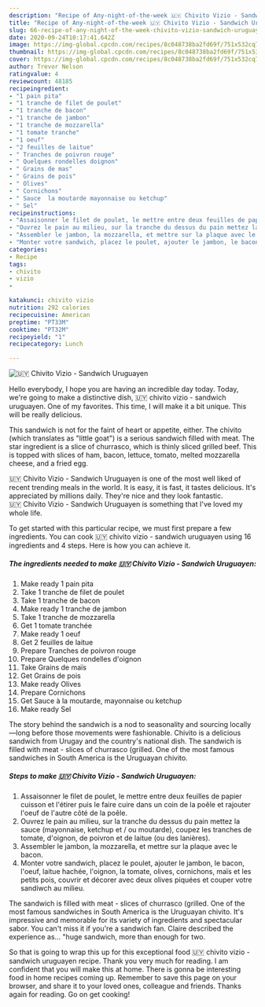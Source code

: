 ```yaml
---
description: "Recipe of Any-night-of-the-week 🇺🇾 ️Chivito Vizio - Sandwich Uruguayen"
title: "Recipe of Any-night-of-the-week 🇺🇾 ️Chivito Vizio - Sandwich Uruguayen"
slug: 66-recipe-of-any-night-of-the-week-chivito-vizio-sandwich-uruguayen
date: 2020-09-24T10:17:41.642Z
image: https://img-global.cpcdn.com/recipes/8c048738ba2fd69f/751x532cq70/🇺🇾-️chivito-vizio-sandwich-uruguayen-photo-principale-de-la-recette.jpg
thumbnail: https://img-global.cpcdn.com/recipes/8c048738ba2fd69f/751x532cq70/🇺🇾-️chivito-vizio-sandwich-uruguayen-photo-principale-de-la-recette.jpg
cover: https://img-global.cpcdn.com/recipes/8c048738ba2fd69f/751x532cq70/🇺🇾-️chivito-vizio-sandwich-uruguayen-photo-principale-de-la-recette.jpg
author: Trevor Nelson
ratingvalue: 4
reviewcount: 48185
recipeingredient:
- "1 pain pita"
- "1 tranche de filet de poulet"
- "1 tranche de bacon"
- "1 tranche de jambon"
- "1 tranche de mozzarella"
- "1 tomate tranche"
- "1 oeuf"
- "2 feuilles de laitue"
- " Tranches de poivron rouge"
- " Quelques rondelles doignon"
- " Grains de mas"
- " Grains de pois"
- " Olives"
- " Cornichons"
- " Sauce  la moutarde mayonnaise ou ketchup"
- " Sel"
recipeinstructions:
- "Assaisonner le filet de poulet, le mettre entre deux feuilles de papier cuisson et l&#39;étirer puis le faire cuire dans un coin de la poêle et rajouter l&#39;oeuf de l&#39;autre côté de la poêle."
- "Ouvrez le pain au milieu, sur la tranche du dessus du pain mettez la sauce (mayonnaise, ketchup et / ou moutarde), coupez les tranches de tomate, d&#39;oignon, de poivron et de laitue (ou des lanières)."
- "Assembler le jambon, la mozzarella, et mettre sur la plaque avec le bacon."
- "Monter votre sandwich, placez le poulet, ajouter le jambon, le bacon, l&#39;oeuf, laitue hachée, l&#39;oignon, la tomate, olives, cornichons, maïs et les petits pois, couvrir et décorer avec deux olives piquées et couper votre sandiwch au milieu."
categories:
- Recipe
tags:
- chivito
- vizio
- 

katakunci: chivito vizio  
nutrition: 292 calories
recipecuisine: American
preptime: "PT33M"
cooktime: "PT32M"
recipeyield: "1"
recipecategory: Lunch

---
```



![🇺🇾 ️Chivito Vizio - Sandwich Uruguayen](https://img-global.cpcdn.com/recipes/8c048738ba2fd69f/751x532cq70/🇺🇾-️chivito-vizio-sandwich-uruguayen-photo-principale-de-la-recette.jpg)

Hello everybody, I hope you are having an incredible day today. Today, we're going to make a distinctive dish, 🇺🇾 ️chivito vizio - sandwich uruguayen. One of my favorites. This time, I will make it a bit unique. This will be really delicious.

This sandwich is not for the faint of heart or appetite, either. The chivito (which translates as &#34;little goat&#34;) is a serious sandwich filled with meat. The star ingredient is a slice of churrasco, which is thinly sliced grilled beef. This is topped with slices of ham, bacon, lettuce, tomato, melted mozzarella cheese, and a fried egg.

🇺🇾 ️Chivito Vizio - Sandwich Uruguayen is one of the most well liked of recent trending meals in the world. It is easy, it is fast, it tastes delicious. It's appreciated by millions daily. They're nice and they look fantastic. 🇺🇾 ️Chivito Vizio - Sandwich Uruguayen is something that I've loved my whole life.


To get started with this particular recipe, we must first prepare a few ingredients. You can cook 🇺🇾 ️chivito vizio - sandwich uruguayen using 16 ingredients and 4 steps. Here is how you can achieve it.

<!--inarticleads1-->

##### The ingredients needed to make 🇺🇾 ️Chivito Vizio - Sandwich Uruguayen:

1. Make ready 1 pain pita
1. Take 1 tranche de filet de poulet
1. Take 1 tranche de bacon
1. Make ready 1 tranche de jambon
1. Take 1 tranche de mozzarella
1. Get 1 tomate tranchée
1. Make ready 1 oeuf
1. Get 2 feuilles de laitue
1. Prepare  Tranches de poivron rouge
1. Prepare  Quelques rondelles d&#39;oignon
1. Take  Grains de maïs
1. Get  Grains de pois
1. Make ready  Olives
1. Prepare  Cornichons
1. Get  Sauce à la moutarde, mayonnaise ou ketchup
1. Make ready  Sel


The story behind the sandwich is a nod to seasonality and sourcing locally—long before those movements were fashionable. Chivito is a delicious sandwich from Urugay and the country&#39;s national dish. The sandwich is filled with meat - slices of churrasco (grilled. One of the most famous sandwiches in South America is the Uruguayan chivito. 

<!--inarticleads2-->

##### Steps to make 🇺🇾 ️Chivito Vizio - Sandwich Uruguayen:

1. Assaisonner le filet de poulet, le mettre entre deux feuilles de papier cuisson et l&#39;étirer puis le faire cuire dans un coin de la poêle et rajouter l&#39;oeuf de l&#39;autre côté de la poêle.
1. Ouvrez le pain au milieu, sur la tranche du dessus du pain mettez la sauce (mayonnaise, ketchup et / ou moutarde), coupez les tranches de tomate, d&#39;oignon, de poivron et de laitue (ou des lanières).
1. Assembler le jambon, la mozzarella, et mettre sur la plaque avec le bacon.
1. Monter votre sandwich, placez le poulet, ajouter le jambon, le bacon, l&#39;oeuf, laitue hachée, l&#39;oignon, la tomate, olives, cornichons, maïs et les petits pois, couvrir et décorer avec deux olives piquées et couper votre sandiwch au milieu.


The sandwich is filled with meat - slices of churrasco (grilled. One of the most famous sandwiches in South America is the Uruguayan chivito. It&#39;s impressive and memorable for its variety of ingredients and spectacular sabor. You can&#39;t miss it if you&#39;re a sandwich fan. Claire described the experience as… &#34;huge sandwich, more than enough for two. 

So that is going to wrap this up for this exceptional food 🇺🇾 ️chivito vizio - sandwich uruguayen recipe. Thank you very much for reading. I am confident that you will make this at home. There is gonna be interesting food in home recipes coming up. Remember to save this page on your browser, and share it to your loved ones, colleague and friends. Thanks again for reading. Go on get cooking!
